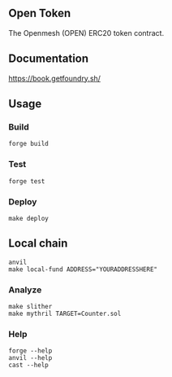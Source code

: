 ## Open Token

The Openmesh (OPEN) ERC20 token contract.

## Documentation

https://book.getfoundry.sh/

## Usage

### Build

```shell
forge build
```

### Test

```shell
forge test
```

### Deploy

```shell
make deploy
```

## Local chain

```shell
anvil
make local-fund ADDRESS="YOURADDRESSHERE"
```

### Analyze

```shell
make slither
make mythril TARGET=Counter.sol
```

### Help

```shell
forge --help
anvil --help
cast --help
```
